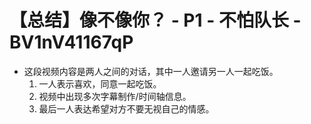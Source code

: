 # 【总结】像不像你？ - P1 - 不怕队长 - BV1nV41167qP

-   这段视频内容是两人之间的对话，其中一人邀请另一人一起吃饭。
    1.  一人表示喜欢，同意一起吃饭。
    2.  视频中出现多次字幕制作/时间轴信息。
    3.  最后一人表达希望对方不要无视自己的情感。